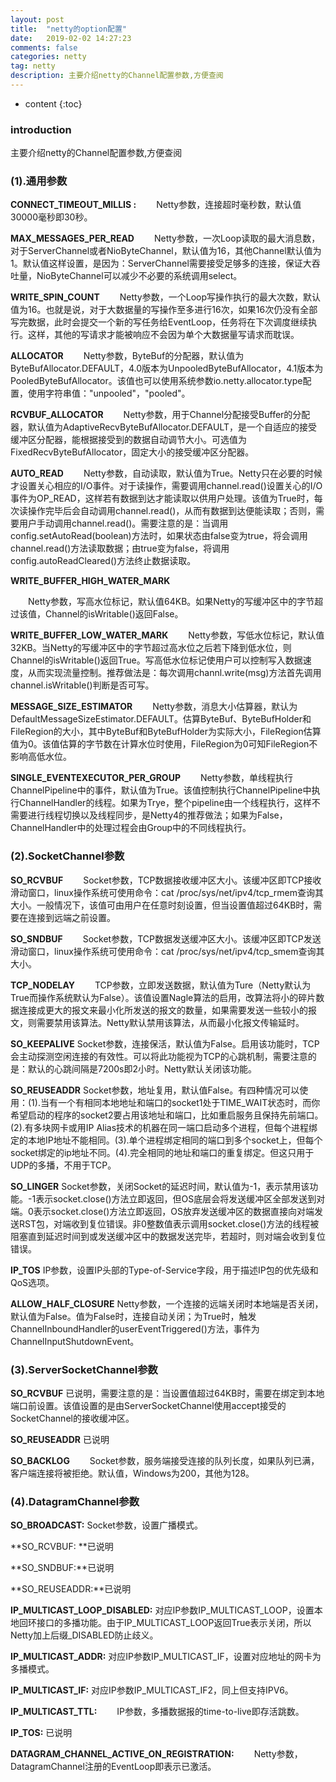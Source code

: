 ```yaml
---
layout: post
title:  "netty的option配置"
date:   2019-02-02 14:27:23
comments: false
categories: netty
tag: netty
description: 主要介绍netty的Channel配置参数,方便查阅                                                        
---
```

* content
{:toc}
### introduction

主要介绍netty的Channel配置参数,方便查阅

### (1).通用参数


**CONNECT_TIMEOUT_MILLIS :**
  Netty参数，连接超时毫秒数，默认值30000毫秒即30秒。

**MAX_MESSAGES_PER_READ**
  Netty参数，一次Loop读取的最大消息数，对于ServerChannel或者NioByteChannel，默认值为16，其他Channel默认值为1。默认值这样设置，是因为：ServerChannel需要接受足够多的连接，保证大吞吐量，NioByteChannel可以减少不必要的系统调用select。

**WRITE_SPIN_COUNT**
  Netty参数，一个Loop写操作执行的最大次数，默认值为16。也就是说，对于大数据量的写操作至多进行16次，如果16次仍没有全部写完数据，此时会提交一个新的写任务给EventLoop，任务将在下次调度继续执行。这样，其他的写请求才能被响应不会因为单个大数据量写请求而耽误。

**ALLOCATOR**
  Netty参数，ByteBuf的分配器，默认值为ByteBufAllocator.DEFAULT，4.0版本为UnpooledByteBufAllocator，4.1版本为PooledByteBufAllocator。该值也可以使用系统参数io.netty.allocator.type配置，使用字符串值："unpooled"，"pooled"。

**RCVBUF_ALLOCATOR**
  Netty参数，用于Channel分配接受Buffer的分配器，默认值为AdaptiveRecvByteBufAllocator.DEFAULT，是一个自适应的接受缓冲区分配器，能根据接受到的数据自动调节大小。可选值为FixedRecvByteBufAllocator，固定大小的接受缓冲区分配器。

**AUTO_READ**
  Netty参数，自动读取，默认值为True。Netty只在必要的时候才设置关心相应的I/O事件。对于读操作，需要调用channel.read()设置关心的I/O事件为OP_READ，这样若有数据到达才能读取以供用户处理。该值为True时，每次读操作完毕后会自动调用channel.read()，从而有数据到达便能读取；否则，需要用户手动调用channel.read()。需要注意的是：当调用config.setAutoRead(boolean)方法时，如果状态由false变为true，将会调用channel.read()方法读取数据；由true变为false，将调用config.autoReadCleared()方法终止数据读取。

**WRITE_BUFFER_HIGH_WATER_MARK**

  Netty参数，写高水位标记，默认值64KB。如果Netty的写缓冲区中的字节超过该值，Channel的isWritable()返回False。

**WRITE_BUFFER_LOW_WATER_MARK**
  Netty参数，写低水位标记，默认值32KB。当Netty的写缓冲区中的字节超过高水位之后若下降到低水位，则Channel的isWritable()返回True。写高低水位标记使用户可以控制写入数据速度，从而实现流量控制。推荐做法是：每次调用channl.write(msg)方法首先调用channel.isWritable()判断是否可写。

**MESSAGE_SIZE_ESTIMATOR**
  Netty参数，消息大小估算器，默认为DefaultMessageSizeEstimator.DEFAULT。估算ByteBuf、ByteBufHolder和FileRegion的大小，其中ByteBuf和ByteBufHolder为实际大小，FileRegion估算值为0。该值估算的字节数在计算水位时使用，FileRegion为0可知FileRegion不影响高低水位。

**SINGLE_EVENTEXECUTOR_PER_GROUP**
  Netty参数，单线程执行ChannelPipeline中的事件，默认值为True。该值控制执行ChannelPipeline中执行ChannelHandler的线程。如果为Trye，整个pipeline由一个线程执行，这样不需要进行线程切换以及线程同步，是Netty4的推荐做法；如果为False，ChannelHandler中的处理过程会由Group中的不同线程执行。



### (2).SocketChannel参数



**SO_RCVBUF**
  Socket参数，TCP数据接收缓冲区大小。该缓冲区即TCP接收滑动窗口，linux操作系统可使用命令：cat /proc/sys/net/ipv4/tcp_rmem查询其大小。一般情况下，该值可由用户在任意时刻设置，但当设置值超过64KB时，需要在连接到远端之前设置。

**SO_SNDBUF**
  Socket参数，TCP数据发送缓冲区大小。该缓冲区即TCP发送滑动窗口，linux操作系统可使用命令：cat /proc/sys/net/ipv4/tcp_smem查询其大小。

**TCP_NODELAY**
  TCP参数，立即发送数据，默认值为Ture（Netty默认为True而操作系统默认为False）。该值设置Nagle算法的启用，改算法将小的碎片数据连接成更大的报文来最小化所发送的报文的数量，如果需要发送一些较小的报文，则需要禁用该算法。Netty默认禁用该算法，从而最小化报文传输延时。

**SO_KEEPALIVE**
  Socket参数，连接保活，默认值为False。启用该功能时，TCP会主动探测空闲连接的有效性。可以将此功能视为TCP的心跳机制，需要注意的是：默认的心跳间隔是7200s即2小时。Netty默认关闭该功能。

**SO_REUSEADDR**
  Socket参数，地址复用，默认值False。有四种情况可以使用：(1).当有一个有相同本地地址和端口的socket1处于TIME_WAIT状态时，而你希望启动的程序的socket2要占用该地址和端口，比如重启服务且保持先前端口。(2).有多块网卡或用IP Alias技术的机器在同一端口启动多个进程，但每个进程绑定的本地IP地址不能相同。(3).单个进程绑定相同的端口到多个socket上，但每个socket绑定的ip地址不同。(4).完全相同的地址和端口的重复绑定。但这只用于UDP的多播，不用于TCP。

**SO_LINGER**
  Socket参数，关闭Socket的延迟时间，默认值为-1，表示禁用该功能。-1表示socket.close()方法立即返回，但OS底层会将发送缓冲区全部发送到对端。0表示socket.close()方法立即返回，OS放弃发送缓冲区的数据直接向对端发送RST包，对端收到复位错误。非0整数值表示调用socket.close()方法的线程被阻塞直到延迟时间到或发送缓冲区中的数据发送完毕，若超时，则对端会收到复位错误。

**IP_TOS**
  IP参数，设置IP头部的Type-of-Service字段，用于描述IP包的优先级和QoS选项。

**ALLOW_HALF_CLOSURE**
  Netty参数，一个连接的远端关闭时本地端是否关闭，默认值为False。值为False时，连接自动关闭；为True时，触发ChannelInboundHandler的userEventTriggered()方法，事件为ChannelInputShutdownEvent。



### (3).ServerSocketChannel参数



**SO_RCVBUF**
  已说明，需要注意的是：当设置值超过64KB时，需要在绑定到本地端口前设置。该值设置的是由ServerSocketChannel使用accept接受的SocketChannel的接收缓冲区。
  
**SO_REUSEADDR**
  已说明
  
**SO_BACKLOG**
  Socket参数，服务端接受连接的队列长度，如果队列已满，客户端连接将被拒绝。默认值，Windows为200，其他为128。



### (4).DatagramChannel参数



**SO_BROADCAST:** Socket参数，设置广播模式。

**SO_RCVBUF: **已说明

**SO_SNDBUF:**已说明

**SO_REUSEADDR:**已说明

**IP_MULTICAST_LOOP_DISABLED:**
  对应IP参数IP_MULTICAST_LOOP，设置本地回环接口的多播功能。由于IP_MULTICAST_LOOP返回True表示关闭，所以Netty加上后缀_DISABLED防止歧义。

**IP_MULTICAST_ADDR:**
  对应IP参数IP_MULTICAST_IF，设置对应地址的网卡为多播模式。

**IP_MULTICAST_IF:**
  对应IP参数IP_MULTICAST_IF2，同上但支持IPV6。

**IP_MULTICAST_TTL:**
  IP参数，多播数据报的time-to-live即存活跳数。

**IP_TOS:**
  已说明

**DATAGRAM_CHANNEL_ACTIVE_ON_REGISTRATION:**
  Netty参数，DatagramChannel注册的EventLoop即表示已激活。









